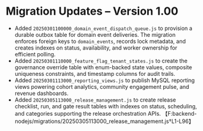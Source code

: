 # Migration Updates – Version 1.00

- Added `20250301100000_domain_event_dispatch_queue.js` to provision a durable outbox table for domain event deliveries. The migration enforces foreign keys to `domain_events`, records lock metadata, and creates indexes on status, availability, and worker ownership for efficient polling.
- Added `20250301110000_feature_flag_tenant_states.js` to create the governance override table with enum-backed state values, composite uniqueness constraints, and timestamp columns for audit trails.
- Added `20250301113000_reporting_views.js` to publish MySQL reporting views powering cohort analytics, community engagement pulse, and revenue dashboards.
- Added `20250305113000_release_management.js` to create release checklist, run, and gate result tables with indexes on status, scheduling, and categories supporting the release orchestration APIs. 【F:backend-nodejs/migrations/20250305113000_release_management.js†L1-L96】
